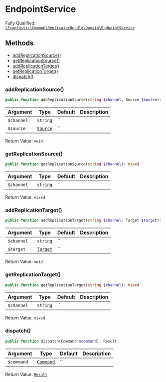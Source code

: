 #  EndpointService

Fully Qualified: [`\Frontastic\Common\ReplicatorBundle\Domain\EndpointService`](../../../../src/php/ReplicatorBundle/Domain/EndpointService.php)




## Methods

* [addReplicationSource()](#addReplicationSource)
* [getReplicationSource()](#getReplicationSource)
* [addReplicationTarget()](#addReplicationTarget)
* [getReplicationTarget()](#getReplicationTarget)
* [dispatch()](#dispatch)


### addReplicationSource()


```php
public function addReplicationSource(string $channel, Source $source): void
```






Argument|Type|Default|Description
--------|----|-------|-----------
`$channel`|`string`|``|
`$source`|[`Source`](Source.md)|``|

Return Value: `void`

### getReplicationSource()


```php
public function getReplicationSource(string $channel): mixed
```






Argument|Type|Default|Description
--------|----|-------|-----------
`$channel`|`string`|``|

Return Value: `mixed`

### addReplicationTarget()


```php
public function addReplicationTarget(string $channel, Target $target): void
```






Argument|Type|Default|Description
--------|----|-------|-----------
`$channel`|`string`|``|
`$target`|[`Target`](Target.md)|``|

Return Value: `void`

### getReplicationTarget()


```php
public function getReplicationTarget(string $channel): mixed
```






Argument|Type|Default|Description
--------|----|-------|-----------
`$channel`|`string`|``|

Return Value: `mixed`

### dispatch()


```php
public function dispatch(Command $command): Result
```






Argument|Type|Default|Description
--------|----|-------|-----------
`$command`|[`Command`](Command.md)|``|

Return Value: [`Result`](Result.md)

